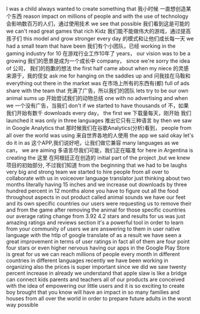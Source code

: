 I was a child always wanted to create something that 
我小时候 一直想创造某个东西
reason impact on millions of people and with the use of technology 
会影响数百万的人们，通过使用技术
we see that possible 
我们看到这是可能的
we can't read great games that rich Kidz
我们能不能做伟大的游戏，通过提高孩子们
this model and grow stronger every day
的模式和让他们成长每一天
we had a small team that have been
我们有个小团队，已经
working in the gaming industry for 10
 在游戏行业工作10年了
years， our vision was to be a growing
我们的愿景是成为一个成长中
company， since we're sorry the idea of
公司， 我们的抱歉的想法
the first half came about when my niece
的灵感来源于，我的侄女
ask me for hanging on the saddles up and
 问我挂在马鞍和
everything out there in the market was 
在市场上所有的东西有(都)
full of ads share with the team that
充满了广告，所以我们的团队
lets try to be our own animal sums up 
开始尝试我们的动物总结
one with no advertising and when we
一个没有广告，当我们
don't if we started to have thousands of 
不，如果我们开始有数千
downloads every day， the first we 
下载量每天，刚开始 我们
launched it was only in three languages
推出它只有三种语言
by then we saw in Google Analytics that 
那时候我们在谷歌Analytics(分析)看到，
people from all over the world was using
来自世界各地的人使用
the app we said okay let's do it in as
这个APP,我们说好吧，让我们做它兼容
many languages as we can， we are aiming
多语言尽我们可能，我们正在瞄准
for here in Argentina is creating the 
这里 在阿根廷正在创造的 
initial part of the project ,but we knew
项目的初始部分, 不过我们知道
from the beginning that we had to be 
laughs very big and strong team we
started to hire people from all over
to collaborate with us in voiceover
language translator just thinking about
two months literally having 15 inches
and we increase out downloads by three 
hundred percent in 12 months alone you
have to figure out all the food
throughout aspects in out product called
animal sounds we have our feet and its
own specific countries our users were
requesting us to remove their and from
the game after removing the animal for 
those specific countries our average
rating change from 3.92 4.2 stars and 
results for us was just amazing ratings
and reviews section it's a powerful tool
in order to learn from your community of 
users we are answering to them in user
native language with the htlp of google 
translate of as a result we have seen a
 great improvement in terms of user 
ratings in fact all of them are four
point four stars or even higher nervous
having our apps in the Google Play Store
is great for us we can reach millions of
people every month in different
countries in different languages
recently we have been working in 
organizing also the prices is super
important since we did we saw twenty
percent increase in already
we understand that apple slaw is like a
bridge can connect kids parents and
teachers all of our products are
conceived with the idea of empowering
our little users and it is so exciting
to create boy brought that you know will
have an impact in so many families and 
houses from all over the world in order
to prepare future adults in the worst
way possible  
